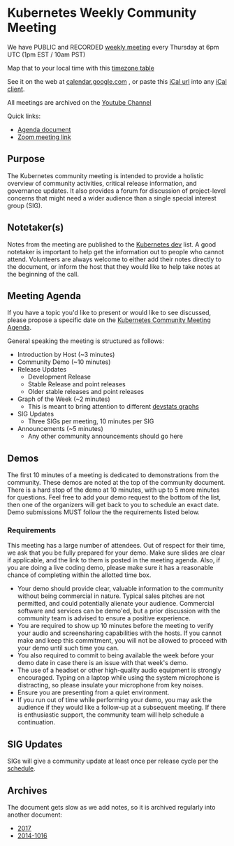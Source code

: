 # Kubernetes Weekly Community Meeting

We have PUBLIC and RECORDED [weekly meeting](https://zoom.us/my/kubernetescommunity) every Thursday at 6pm UTC (1pm EST / 10am PST)
 
Map that to your local time with this [timezone table](https://www.google.com/search?q=1800+in+utc)

See it on the web at [calendar.google.com](https://calendar.google.com/calendar/embed?src=cgnt364vd8s86hr2phapfjc6uk%40group.calendar.google.com&ctz=America/Los_Angeles) , or paste this [iCal url](https://calendar.google.com/calendar/ical/cgnt364vd8s86hr2phapfjc6uk%40group.calendar.google.com/public/basic.ics) into any [iCal client](https://en.wikipedia.org/wiki/ICalendar).

All meetings are archived on the [Youtube Channel](https://www.youtube.com/watch?v=onlFHICYB4Q&list=PL69nYSiGNLP1pkHsbPjzAewvMgGUpkCnJ)

Quick links:

- [Agenda document](http://bit.ly/k8scommunity)
- [Zoom meeting link](https://zoom.us/my/kubernetescommunity)

## Purpose

The Kubernetes community meeting is intended to provide a holistic overview of community activities, critical release information, and governance updates. 
It also provides a forum for discussion of project-level concerns that might need a wider audience than a single special interest group (SIG).

## Notetaker(s)

Notes from the meeting are published to the [Kubernetes dev](https://groups.google.com/forum/#!forum/kubernetes-dev) list. 
A good notetaker is important to help get the information out to people who cannot attend. 
Volunteers are always welcome to either add their notes directly to the document, or inform the host that they would like to help take notes at the beginning of the call.

## Meeting Agenda

If you have a topic you'd like to present or would like to see discussed,
please propose a specific date on the [Kubernetes Community Meeting Agenda](http://bit.ly/k8scommunity).

General speaking the meeting is structured as follows:

- Introduction by Host (~3 minutes)
- Community Demo (~10 minutes)
- Release Updates
  - Development Release
  - Stable Release and point releases
  - Older stable releases and point releases
- Graph of the Week (~2 minutes)
  - This is meant to bring attention to different [devstats graphs](https://k8s.devstats.cncf.io/)
- SIG Updates
  - Three SIGs per meeting, 10 minutes per SIG 
- Announcements (~5 minutes)
  - Any other community announcements should go here

## Demos

The first 10 minutes of a meeting is dedicated to demonstrations from the community. 
These demos are noted at the top of the community document. 
There is a hard stop of the demo at 10 minutes, with up to 5 more minutes for questions.
Feel free to add your demo request to the bottom of the list, then one of the organizers will get back to you to schedule an exact date. 
Demo submissions MUST follow the the requirements listed below. 

### Requirements

This meeting has a large number of attendees. 
Out of respect for their time, we ask that you be fully prepared for your demo. Make sure slides are clear if applicable, and the link to them is posted in the meeting agenda. 
Also, if you are doing a live coding demo, please make sure it has a reasonable chance of completing within the allotted time box.

- Your demo should provide clear, valuable information to the community without being commercial in nature. Typical sales pitches are not permitted, and could potentially alienate your audience. Commercial software and services can be demo'ed, but a prior discussion with the community team is advised to ensure a positive experience.
- You are required to show up 10 minutes before the meeting to verify your audio and screensharing capabilities with the hosts. If you cannot make and keep this commitment, you will not be allowed to proceed with your demo until such time you can.
- You also required to commit to being available the week before your demo date in case there is an issue with that week's demo.
- The use of a headset or other high-quality audio equipment is strongly encouraged. Typing on a laptop while using the system microphone is distracting, so please insulate your microphone from key noises.
- Ensure you are presenting from a quiet environment.
- If you run out of time while performing your demo, you may ask the audience if they would like a follow-up at a subsequent meeting. If there is enthusiastic support, the community team will help schedule a continuation.

## SIG Updates 

SIGs will give a community update at least once per release cycle per the [schedule](https://docs.google.com/spreadsheets/d/1adztrJ05mQ_cjatYSnvyiy85KjuI6-GuXsRsP-T2R3k). 

## Archives

The document gets slow as we add notes, so it is archived regularly into another document:

- [2017](https://docs.google.com/document/d/1sAH-74kIGROvM5MhyAkbJPVcuE9-RDHiOqfv_4PAGdw/edit#heading=h.en8cy6hno0c6)
- [2014-1016](https://docs.google.com/a/google.com/document/d/1fcs_POhXJCL1dqYrG3IxE4Ivh8jh2JYLCCdgRmBQeb8/edit?usp=sharing) 
